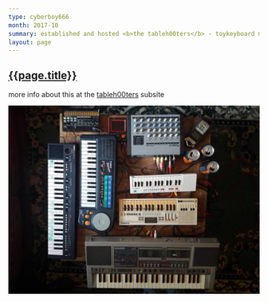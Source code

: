 ```yaml
---
type: cyberboy666
month: 2017-10
summary: established and hosted <b>the tableh00ters</b> - toykeyboard meditative jam sessions
layout: page
---
```


## [ {{page.title}} ]({{page.url}})

more info about this at the [tableh00ters] subsite

[![image][tablehooters]][tableh00ters]

[tableh00ters]: {{site.url}}/tablehooters
[tablehooters]: /images/tablehooters/hooter1.jpg